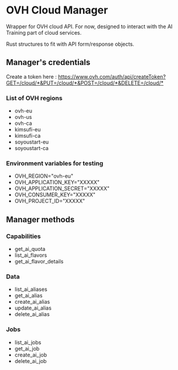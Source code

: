 # OVH Cloud Manager

Wrapper for OVH cloud API. For now, designed to interact with the AI Training part of cloud services.

Rust structures to fit with API form/response objects.

## Manager's credentials

Create a token here : <https://www.ovh.com/auth/api/createToken?GET=/cloud/*&PUT=/cloud/*&POST=/cloud/*&DELETE=/cloud/*>

### List of OVH regions

- ovh-eu
- ovh-us
- ovh-ca
- kimsufi-eu
- kimsufi-ca
- soyoustart-eu
- soyoustart-ca

### Environment variables for testing

- OVH_REGION="ovh-eu"
- OVH_APPLICATION_KEY="XXXXX"
- OVH_APPLICATION_SECRET="XXXXX"
- OVH_CONSUMER_KEY="XXXXX"
- OVH_PROJECT_ID="XXXXX"

## Manager methods

### Capabilities

- get_ai_quota
- list_ai_flavors
- get_ai_flavor_details

### Data

- list_ai_aliases
- get_ai_alias
- create_ai_alias
- update_ai_alias
- delete_ai_alias

### Jobs

- list_ai_jobs
- get_ai_job
- create_ai_job
- delete_ai_job
